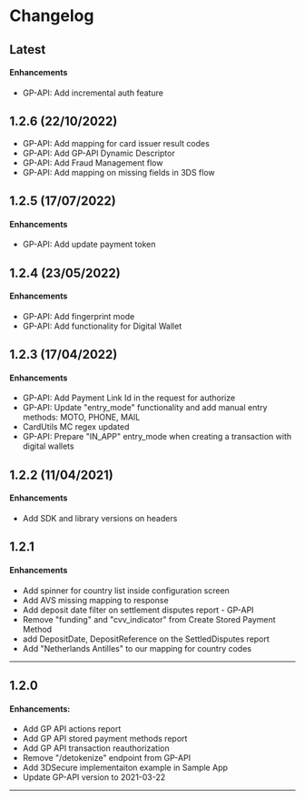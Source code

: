 # Changelog

## Latest

#### Enhancements

- GP-API: Add incremental auth feature

## 1.2.6 (22/10/2022)

- GP-API: Add mapping for card issuer result codes
- GP-API: Add GP-API Dynamic Descriptor
- GP-API: Add Fraud Management flow
- GP-API: Add mapping on missing fields in 3DS flow

## 1.2.5 (17/07/2022)

#### Enhancements

- GP-API: Add update payment token

## 1.2.4 (23/05/2022)

#### Enhancements

- GP-API: Add fingerprint mode
- GP-API: Add functionality for Digital Wallet

## 1.2.3 (17/04/2022)

#### Enhancements

- GP-API: Add Payment Link Id in the request for authorize
- GP-API: Update "entry_mode" functionality and add manual entry methods: MOTO, PHONE, MAIL
- CardUtils MC regex updated
- GP-API: Prepare "IN_APP" entry_mode when creating a transaction with digital wallets

## 1.2.2 (11/04/2021)

#### Enhancements

- Add SDK and library versions on headers

## 1.2.1

#### Enhancements

- Add spinner for country list inside configuration screen
- Add AVS missing mapping to response
- Add deposit date filter on settlement disputes report - GP-API
- Remove "funding" and "cvv_indicator" from Create Stored Payment Method
- add DepositDate, DepositReference on the SettledDisputes report
- Add "Netherlands Antilles" to our mapping for country codes

---

## 1.2.0

#### Enhancements:

- Add GP API actions report
- Add GP API stored payment methods report
- Add GP API transaction reauthorization
- Remove "/detokenize" endpoint from GP-API
- Add 3DSecure implementaiton example in Sample App
- Update GP-API version to 2021-03-22

---
